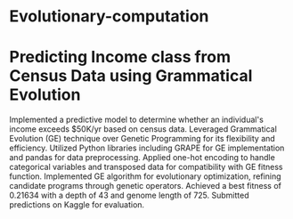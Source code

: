 # Evolutionary-computation
# Predicting Income class from Census Data using Grammatical Evolution

Implemented a predictive model to determine whether an individual's income exceeds $50K/yr based on census data. Leveraged Grammatical Evolution (GE) technique over Genetic Programming for its flexibility and efficiency. Utilized Python libraries including GRAPE for GE implementation and pandas for data preprocessing. Applied one-hot encoding to handle categorical variables and transposed data for compatibility with GE fitness function. Implemented GE algorithm for evolutionary optimization, refining candidate programs through genetic operators. Achieved a best fitness of 0.21634 with a depth of 43 and genome length of 725. Submitted predictions on Kaggle for evaluation.
